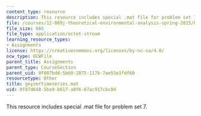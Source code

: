 ```yaml
---
content_type: resource
description: This resource includes special .mat file for problem set 7.
file: /courses/12-009j-theoretical-environmental-analysis-spring-2015/0f87d6d85ba9b617a0f667ac917cbc8d_geysertimeseries.mat
file_size: 665
file_type: application/octet-stream
learning_resource_types:
- Assignments
license: https://creativecommons.org/licenses/by-nc-sa/4.0/
ocw_type: OCWFile
parent_title: Assignments
parent_type: CourseSection
parent_uid: 9f087bdd-5b60-2875-117b-7ee53e1fdf60
resourcetype: Other
title: geysertimeseries.mat
uid: 0f87d6d8-5ba9-b617-a0f6-67ac917cbc8d
---
```

This resource includes special .mat file for problem set 7.